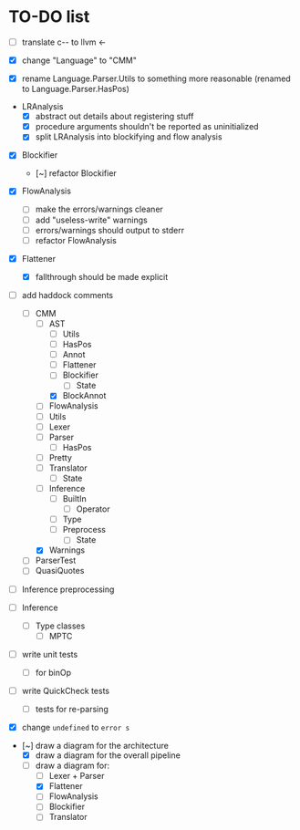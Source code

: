 # TO-DO list

- [ ] translate c-- to llvm <-

- [x] change "Language" to "CMM"

- [x] rename Language.Parser.Utils to something more reasonable (renamed to Language.Parser.HasPos)

- LRAnalysis
  - [x] abstract out details about registering stuff
  - [x] procedure arguments shouldn't be reported as uninitialized
  - [x] split LRAnalysis into blockifying and flow analysis

- [x] Blockifier
  - [~] refactor Blockifier

- [x] FlowAnalysis
  - [ ] make the errors/warnings cleaner
  - [ ] add "useless-write" warnings
  - [ ] errors/warnings should output to stderr
  - [ ] refactor FlowAnalysis

- [x] Flattener
  - [x] fallthrough should be made explicit

- [ ] add haddock comments
  - [ ] CMM
    - [ ] AST
      - [ ] Utils
      - [ ] HasPos
      - [ ] Annot
      - [ ] Flattener
      - [ ] Blockifier
        - [ ] State
      - [x] BlockAnnot
    - [ ] FlowAnalysis
    - [ ] Utils
    - [ ] Lexer
    - [ ] Parser
      - [ ] HasPos
    - [ ] Pretty
    - [ ] Translator
      - [ ] State
    - [ ] Inference
      - [ ] BuiltIn
        - [ ] Operator
      - [ ] Type
      - [ ] Preprocess
        - [ ] State
    - [x] Warnings

  - [ ] ParserTest
  - [ ] QuasiQuotes

- [ ] Inference preprocessing
- [ ] Inference
  - [ ] Type classes
    - [ ] MPTC

- [ ] write unit tests
  - [ ] for binOp

- [ ] write QuickCheck tests
  - [ ] tests for re-parsing

- [x] change `undefined` to `error s`

- [~] draw a diagram for the architecture
  - [x] draw a diagram for the overall pipeline
  - [ ] draw a diagram for:
    - [ ] Lexer + Parser
    - [x] Flattener
    - [ ] FlowAnalysis
    - [ ] Blockifier
    - [ ] Translator
